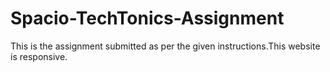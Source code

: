 # Spacio-TechTonics-Assignment
This is the assignment submitted as per the given instructions.This website is responsive.
